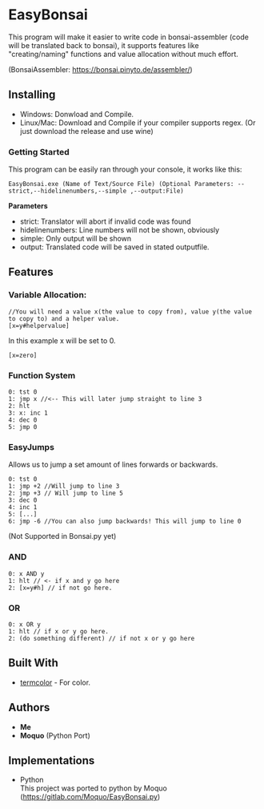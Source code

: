 # EasyBonsai

This program will make it easier to write code in bonsai-assembler (code will be translated back to bonsai), it supports features like "creating/naming" functions and value allocation without much effort.

(BonsaiAssembler: https://bonsai.pinyto.de/assembler/)

## Installing

* Windows:
  Donwload and Compile.
* Linux/Mac:
  Download and Compile if your compiler supports regex. (Or just download the release and use wine)

### Getting Started

This program can be easily ran through your console, it works like this:

```
EasyBonsai.exe (Name of Text/Source File) (Optional Parameters: --strict,--hidelinenumbers,--simple ,--output:File)
```

**Parameters**

* strict:
Translator will abort if invalid code was found
* hidelinenumbers:
Line numbers will not be shown, obviously
* simple:
Only output will be shown
* output:
Translated code will be saved in stated outputfile.

## Features

### Variable Allocation:
```
//You will need a value x(the value to copy from), value y(the value to copy to) and a helper value.
[x=y#helpervalue]
```
In this example x will be set to 0.
```
[x=zero]
```

### Function System
```
0: tst 0
1: jmp x //<-- This will later jump straight to line 3
2: hlt
3: x: inc 1
4: dec 0
5: jmp 0
```
### EasyJumps
Allows us to jump a set amount of lines forwards or backwards.
```
0: tst 0
1: jmp +2 //Will jump to line 3
2: jmp +3 // Will jump to line 5
3: dec 0
4: inc 1
5: [...]
6: jmp -6 //You can also jump backwards! This will jump to line 0
```
(Not Supported in Bonsai.py yet)
### AND
```
0: x AND y
1: hlt // <- if x and y go here
2: [x=y#h] // if not go here.
```
### OR
```
0: x OR y
1: hlt // if x or y go here.
2: (do something different) // if not x or y go here
```
## Built With

* [termcolor](https://github.com/ikalnytskyi/termcolor) - For color.

## Authors

* **Me** 
* **Moquo** (Python Port)

## Implementations

* Python  
This project was ported to python by Moquo (https://gitlab.com/Moquo/EasyBonsai.py)
